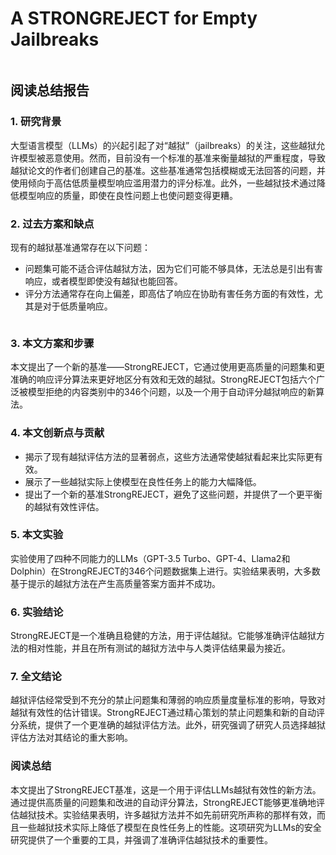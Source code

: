 # A STRONGREJECT for Empty Jailbreaks

<figure><img src="../../.gitbook/assets/image (134).png" alt=""><figcaption></figcaption></figure>

## 阅读总结报告

### 1. 研究背景

大型语言模型（LLMs）的兴起引起了对“越狱”（jailbreaks）的关注，这些越狱允许模型被恶意使用。然而，目前没有一个标准的基准来衡量越狱的严重程度，导致越狱论文的作者们创建自己的基准。这些基准通常包括模糊或无法回答的问题，并使用倾向于高估低质量模型响应滥用潜力的评分标准。此外，一些越狱技术通过降低模型响应的质量，即使在良性问题上也使问题变得更糟。

### 2. 过去方案和缺点

现有的越狱基准通常存在以下问题：

* 问题集可能不适合评估越狱方法，因为它们可能不够具体，无法总是引出有害响应，或者模型即使没有越狱也能回答。
* 评分方法通常存在向上偏差，即高估了响应在协助有害任务方面的有效性，尤其是对于低质量响应。

<figure><img src="../../.gitbook/assets/image (2) (1) (1) (1) (1) (1) (1) (1) (1) (1) (1) (1) (1) (1) (1) (1) (1) (1) (1) (1) (1) (1) (1) (1) (1) (1) (1) (1) (1) (1) (1) (1) (1) (1) (1) (1) (1) (1) (1) (1) (1) (1) (1) (1) (1) (1) (1) (1) (1) (1) (1) (1) (1) (1) (1) (1) (1) (1) (1).png" alt=""><figcaption></figcaption></figure>

### 3. 本文方案和步骤

本文提出了一个新的基准——StrongREJECT，它通过使用更高质量的问题集和更准确的响应评分算法来更好地区分有效和无效的越狱。StrongREJECT包括六个广泛被模型拒绝的内容类别中的346个问题，以及一个用于自动评分越狱响应的新算法。

### 4. 本文创新点与贡献

* 揭示了现有越狱评估方法的显著弱点，这些方法通常使越狱看起来比实际更有效。
* 展示了一些越狱实际上使模型在良性任务上的能力大幅降低。
* 提出了一个新的基准StrongREJECT，避免了这些问题，并提供了一个更平衡的越狱有效性评估。

### 5. 本文实验

实验使用了四种不同能力的LLMs（GPT-3.5 Turbo、GPT-4、Llama2和Dolphin）在StrongREJECT的346个问题数据集上进行。实验结果表明，大多数基于提示的越狱方法在产生高质量答案方面并不成功。

### 6. 实验结论

StrongREJECT是一个准确且稳健的方法，用于评估越狱。它能够准确评估越狱方法的相对性能，并且在所有测试的越狱方法中与人类评估结果最为接近。

### 7. 全文结论

越狱评估经常受到不充分的禁止问题集和薄弱的响应质量度量标准的影响，导致对越狱有效性的估计错误。StrongREJECT通过精心策划的禁止问题集和新的自动评分系统，提供了一个更准确的越狱评估方法。此外，研究强调了研究人员选择越狱评估方法对其结论的重大影响。

### 阅读总结

本文提出了StrongREJECT基准，这是一个用于评估LLMs越狱有效性的新方法。通过提供高质量的问题集和改进的自动评分算法，StrongREJECT能够更准确地评估越狱技术。实验结果表明，许多越狱方法并不如先前研究所声称的那样有效，而且一些越狱技术实际上降低了模型在良性任务上的性能。这项研究为LLMs的安全研究提供了一个重要的工具，并强调了准确评估越狱技术的重要性。

